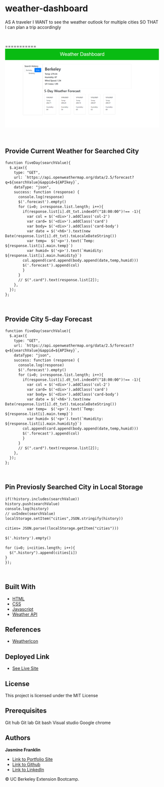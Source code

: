 # weather-dashboard
AS A traveler I WANT to see the weather outlook for multiple cities SO THAT I can plan a trip accordingly

<br>

===========
![Image](weather.png)

<br>

## Provide Current Weather for Searched City

```
function fiveDay(searchValue){
  $.ajax({
    type: "GET",
    url: `https://api.openweathermap.org/data/2.5/forecast?q=${searchValue}&appid=${APIkey}`,
    dataType: "json",
    success: function (response) {
      console.log(response)
      $('.forecast').empty()
      for (i=0; i<response.list.length; i++){
        if(response.list[i].dt_txt.indexOf("18:00:00")!== -1){
          var col = $('<div>').addClass('col-2')
          var card= $('<div>').addClass('card')
          var body= $('<div>').addClass('card-body')
          var date = $('<h6>').text(new Date(response.list[i].dt_txt).toLocaleDateString())
          var temp=  $('<p>').text(`Temp: ${response.list[i].main.temp}`)
          var humid= $('<p>').text(`Humidity: ${response.list[i].main.humidity}`)
        col.append(card.append(body.append(date,temp,humid)))
        $('.forecast').append(col)
        }
      }
      // $(".card").text(response.list[2]);
    },
  });
};
```
<br>

## Provide City 5-day Forecast

```
function fiveDay(searchValue){
  $.ajax({
    type: "GET",
    url: `https://api.openweathermap.org/data/2.5/forecast?q=${searchValue}&appid=${APIkey}`,
    dataType: "json",
    success: function (response) {
      console.log(response)
      $('.forecast').empty()
      for (i=0; i<response.list.length; i++){
        if(response.list[i].dt_txt.indexOf("18:00:00")!== -1){
          var col = $('<div>').addClass('col-2')
          var card= $('<div>').addClass('card')
          var body= $('<div>').addClass('card-body')
          var date = $('<h6>').text(new Date(response.list[i].dt_txt).toLocaleDateString())
          var temp=  $('<p>').text(`Temp: ${response.list[i].main.temp}`)
          var humid= $('<p>').text(`Humidity: ${response.list[i].main.humidity}`)
        col.append(card.append(body.append(date,temp,humid)))
        $('.forecast').append(col)
        }
      }
      // $(".card").text(response.list[2]);
    },
  });
};
```
<br>

## Pin Previosly Searched City in Local Storage 

```
if(!history.includes(searchValue))
history.push(searchValue)
console.log(history)
// uvIndex(searchValue)
localStorage.setItem("cities",JSON.stringify(history))

cities= JSON.parse((localStorage.getItem("cities")))

$('.history').empty()

for (i=0; i<cities.length; i++){
  $(".history").append(cities[i])
}
});
```
<br>


## Built With

* [HTML](https://developer.mozilla.org/en-US/docs/Web/HTML)
* [CSS](https://developer.mozilla.org/en-US/docs/Web/CSS)
* [Javascript](https://developer.mozilla.org/en-US/docs/Web/JavaScript)
* [Weather API](https://openweathermap.org/api)
  
## References 
* [WeatherIcon](https://openweathermap.org/weather-conditions)


## Deployed Link

* [See Live Site]( https://jas-f.github.io/global-weather-dashboard/)

## License

This project is licensed under the MIT License 

## Prerequisites

Git hub
Git lab
Git bash
Visual studio
Google chrome

## Authors

**Jasmine Franklin** 

- [Link to Portfolio Site](https://jas-f.github.io/responsive-portfolio/index.html)
- [Link to Github](https://github.com/Jas-F/global-weather-dashboard)
- [Link to LinkedIn](https://www.linkedin.com/in/jasmine-franklin-8b08ba121)

<p>&copy; UC Berkeley Extension Bootcamp.</p>
